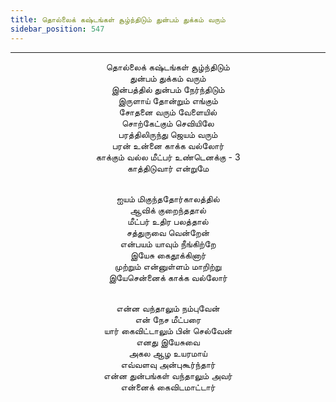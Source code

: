 ```yaml
---
title: தொல்லைக் கஷ்டங்கள் சூழ்ந்திடும் துன்பம் துக்கம் வரும்
sidebar_position: 547
---
```


---
<center>
தொல்லைக் கஷ்டங்கள் சூழ்ந்திடும்<br/>
துன்பம் துக்கம் வரும்<br/>
இன்பத்தில் துன்பம் நேர்ந்திடும்<br/>
இருளாய் தோன்றும் எங்கும்<br/>
சோதனை வரும் வேளையில்<br/>
சொற்கேட்கும் செவியிலே<br/>
பரத்திலிருந்து ஜெயம் வரும்<br/>
பரன் உன்னை காக்க வல்லோர்<br/>
காக்கும் வல்ல மீட்பர் உண்டெனக்கு - 3<br/>
காத்திடுவார் என்றுமே<br/><br/>

ஐயம் மிகுந்ததோர்காலத்தில்<br/>
ஆவிக் குறைந்ததால்<br/>
மீட்பர் உதிர பலத்தால்<br/>
சத்துருவை வென்றேன்<br/>
என்பயம் யாவும் நீங்கிற்றே<br/>
இயேசு கைதூக்கினார்<br/>
முற்றும் என்னுள்ளம் மாறிற்று<br/>
இயேசென்னைக் காக்க வல்லோர்<br/><br/>

என்ன வந்தாலும் நம்புவேன்<br/>
என் நேச மீட்பரை<br/>
யார் கைவிட்டாலும் பின் செல்வேன்<br/>
எனது இயேசுவை<br/>
அகல ஆழ உயரமாய்<br/>
எவ்வளவு அன்புகூர்ந்தார்<br/>
என்ன துன்பங்கள் வந்தாலும் அவர்<br/>
என்னைக் கைவிடமாட்டார்
</center>